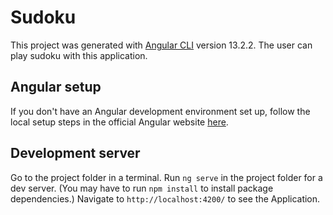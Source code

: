 # Sudoku

This project was generated with [Angular CLI](https://github.com/angular/angular-cli) version 13.2.2. The user can play sudoku with this application.

## Angular setup

If you don't have an Angular development environment set up, follow the local setup steps in the official Angular website [here](https://angular.io/guide/setup-local).

## Development server

Go to the project folder in a terminal. Run `ng serve` in the project folder for a dev server. (You may have to run `npm install` to install package dependencies.) Navigate to `http://localhost:4200/` to see the Application.
